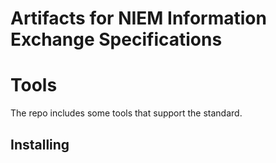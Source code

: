 
# Artifacts for NIEM Information Exchange Specifications

# Tools

The repo includes some tools that support the standard.

## Installing

